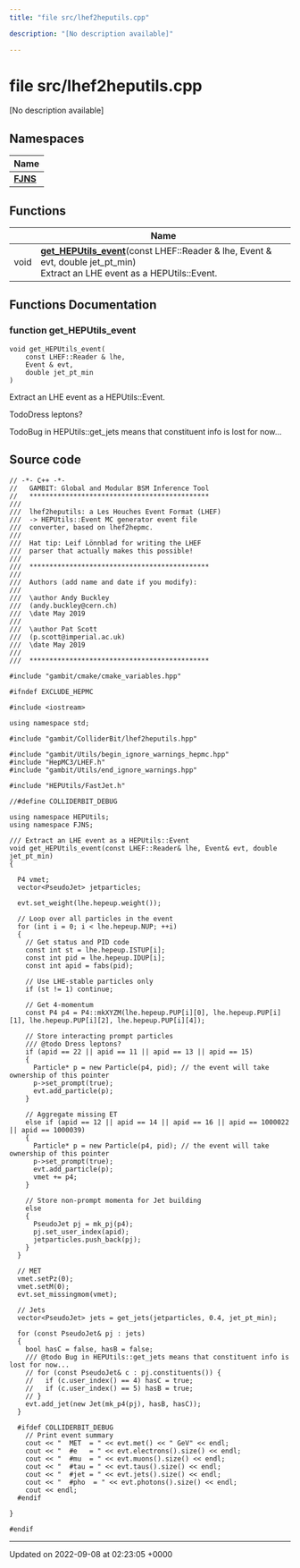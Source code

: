 ```yaml
---
title: "file src/lhef2heputils.cpp"

description: "[No description available]"

---
```


# file src/lhef2heputils.cpp

[No description available]

## Namespaces

| Name           |
| -------------- |
| **[FJNS](/documentation/code/namespaces/namespacefjns/)**  |

## Functions

|                | Name           |
| -------------- | -------------- |
| void | **[get_HEPUtils_event](/documentation/code/files/lhef2heputils_8cpp/#function-get-heputils-event)**(const LHEF::Reader & lhe, Event & evt, double jet_pt_min)<br>Extract an LHE event as a HEPUtils::Event.  |


## Functions Documentation

### function get_HEPUtils_event

```
void get_HEPUtils_event(
    const LHEF::Reader & lhe,
    Event & evt,
    double jet_pt_min
)
```

Extract an LHE event as a HEPUtils::Event. 

TodoDress leptons? 

TodoBug in HEPUtils::get_jets means that constituent info is lost for now... 




## Source code

```
// -*- C++ -*-
//   GAMBIT: Global and Modular BSM Inference Tool
//   *********************************************
///
///  lhef2heputils: a Les Houches Event Format (LHEF)
///  -> HEPUtils::Event MC generator event file
///  converter, based on lhef2hepmc.
///
///  Hat tip: Leif Lönnblad for writing the LHEF
///  parser that actually makes this possible!
///
///  *********************************************
///
///  Authors (add name and date if you modify):
///
///  \author Andy Buckley
///  (andy.buckley@cern.ch)
///  \date May 2019
///
///  \author Pat Scott
///  (p.scott@imperial.ac.uk)
///  \date May 2019
///
///  *********************************************

#include "gambit/cmake/cmake_variables.hpp"

#ifndef EXCLUDE_HEPMC

#include <iostream>

using namespace std;

#include "gambit/ColliderBit/lhef2heputils.hpp"

#include "gambit/Utils/begin_ignore_warnings_hepmc.hpp"
#include "HepMC3/LHEF.h"
#include "gambit/Utils/end_ignore_warnings.hpp"

#include "HEPUtils/FastJet.h"

//#define COLLIDERBIT_DEBUG

using namespace HEPUtils;
using namespace FJNS;

/// Extract an LHE event as a HEPUtils::Event
void get_HEPUtils_event(const LHEF::Reader& lhe, Event& evt, double jet_pt_min)
{

  P4 vmet;
  vector<PseudoJet> jetparticles;

  evt.set_weight(lhe.hepeup.weight());

  // Loop over all particles in the event
  for (int i = 0; i < lhe.hepeup.NUP; ++i)
  {
    // Get status and PID code
    const int st = lhe.hepeup.ISTUP[i];
    const int pid = lhe.hepeup.IDUP[i];
    const int apid = fabs(pid);

    // Use LHE-stable particles only
    if (st != 1) continue;

    // Get 4-momentum
    const P4 p4 = P4::mkXYZM(lhe.hepeup.PUP[i][0], lhe.hepeup.PUP[i][1], lhe.hepeup.PUP[i][2], lhe.hepeup.PUP[i][4]);

    // Store interacting prompt particles
    /// @todo Dress leptons?
    if (apid == 22 || apid == 11 || apid == 13 || apid == 15)
    {
      Particle* p = new Particle(p4, pid); // the event will take ownership of this pointer
      p->set_prompt(true);
      evt.add_particle(p);
    }

    // Aggregate missing ET
    else if (apid == 12 || apid == 14 || apid == 16 || apid == 1000022 || apid == 1000039)
    {
      Particle* p = new Particle(p4, pid); // the event will take ownership of this pointer
      p->set_prompt(true);
      evt.add_particle(p);
      vmet += p4;
    }

    // Store non-prompt momenta for Jet building
    else
    {
      PseudoJet pj = mk_pj(p4);
      pj.set_user_index(apid);
      jetparticles.push_back(pj);
    }
  }

  // MET
  vmet.setPz(0);
  vmet.setM(0);
  evt.set_missingmom(vmet);

  // Jets
  vector<PseudoJet> jets = get_jets(jetparticles, 0.4, jet_pt_min);

  for (const PseudoJet& pj : jets)
  {
    bool hasC = false, hasB = false;
    /// @todo Bug in HEPUtils::get_jets means that constituent info is lost for now...
    // for (const PseudoJet& c : pj.constituents()) {
    //   if (c.user_index() == 4) hasC = true;
    //   if (c.user_index() == 5) hasB = true;
    // }
    evt.add_jet(new Jet(mk_p4(pj), hasB, hasC));
  }

  #ifdef COLLIDERBIT_DEBUG
    // Print event summary
    cout << "  MET  = " << evt.met() << " GeV" << endl;
    cout << "  #e   = " << evt.electrons().size() << endl;
    cout << "  #mu  = " << evt.muons().size() << endl;
    cout << "  #tau = " << evt.taus().size() << endl;
    cout << "  #jet = " << evt.jets().size() << endl;
    cout << "  #pho  = " << evt.photons().size() << endl;
    cout << endl;
  #endif

}

#endif
```


-------------------------------

Updated on 2022-09-08 at 02:23:05 +0000
